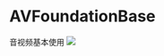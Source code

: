 # AVFoundationBase
音视频基本使用
![](https://github.com/MMSuperD/AVFoundationBase/raw/master/音视频项目/视频播放器.gif?raw=true)

